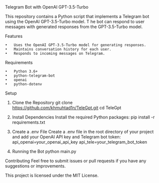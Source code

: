 Telegram Bot with OpenAI GPT-3.5-Turbo

This repository contains a Python script that implements a Telegram bot using the OpenAI GPT-3.5-Turbo model. T
he bot can respond to user messages with generated responses from the GPT-3.5-Turbo model.

Features

	•	Uses the OpenAI GPT-3.5-Turbo model for generating responses.
	•	Maintains conversation history for each user.
	•	Responds to incoming messages on Telegram.

Requirements

	•	Python 3.6+
	•	python-telegram-bot
	•	openai
	•	python-dotenv

Setup

1. Clone the Repository
git clone https://github.com/khmuhtad1n/TeleGpt.git
cd TeleGpt

2. Install Dependencies
Install the required Python packages:
pip install -r requirements.txt

3. Create a .env File
Create a .env file in the root directory of your project and add your OpenAI API key and Telegram bot token:
api_openai=your_openai_api_key
api_tele=your_telegram_bot_token

4. Running the Bot
python main.py

Contributing
Feel free to submit issues or pull requests if you have any suggestions or improvements.

This project is licensed under the MIT License.
